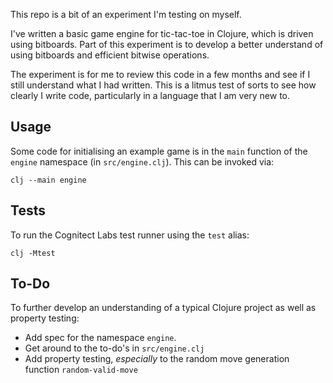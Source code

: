 This repo is a bit of an experiment I'm testing on myself.

I've written a basic game engine for tic-tac-toe in Clojure, which is driven using bitboards. Part of this experiment is to develop a better understand of using bitboards and efficient bitwise operations.

The experiment is for me to review this code in a few months and see if I still understand what I had written. This is a litmus test of sorts to see how clearly I write code, particularly in a language that I am very new to.


## Usage

Some code for initialising an example game is in the `main` function of the `engine` namespace (in `src/engine.clj`). This can be invoked via:

```shell
clj --main engine
```


## Tests

To run the Cognitect Labs test runner using the `test` alias:

```shell
clj -Mtest
```

## To-Do

To further develop an understanding of a typical Clojure project as well as property testing:
- Add spec for the namespace `engine`.
- Get around to the to-do's in `src/engine.clj`
- Add property testing, *especially* to the random move generation function `random-valid-move`